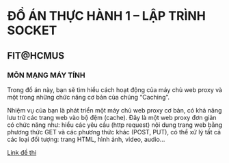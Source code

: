 # ĐỒ ÁN THỰC HÀNH 1 – LẬP TRÌNH SOCKET
## FIT@HCMUS
### MÔN MẠNG MÁY TÍNH

Trong đồ án này, bạn sẽ tìm hiểu cách hoạt động của máy chủ web proxy và một trong những chức năng cơ bản của chúng “Caching”.

Nhiệm vụ của bạn là phát triển một máy chủ web proxy cơ bản, có khả năng lưu trữ các trang web vào bộ đệm (cache). Đây là một web proxy đơn giản có chức năng như: hiểu các yêu cầu (http request) nội dung trang web bằng phương thức GET và các phương thức khác (POST, PUT), có thể xử lý tất cả các loại đối tượng: trang HTML, hình ảnh, video, audio…

[Link đề thi]([http://~](https://docs.google.com/document/d/1-VH0_45Ih_T2Dlwpi3YcDS_q0D8M1weYYwvOAQlLtuI/edit))

